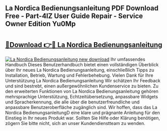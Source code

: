 ## La Nordica Bedienungsanleitung PDF Download Free - Part-4lZ User Guide Repair - Service Owner Edition Yu0Mp

# <h2><a href="http://df3tuq.blite.top/?on=La+Nordica+Bedienungsanleitung">🔗Download 👉🔴 La Nordica Bedienungsanleitung</a></h2>

[![La Nordica Bedienungsanleitung new download](https://i.imgur.com/lujVjoI.png)](http://df3tuq.blite.top/?on=La+Nordica+Bedienungsanleitung)
Ihr umfassendes Handbuch Dieses Benutzerhandbuch bietet einen vollständigen Überblick über Ihr neues La Nordica Bedienungsanleitung, einschließlich Tipps zu Installation, Betrieb, Wartung und Fehlerbehebung. Vielen Dank für Ihre Unterstützung La Nordica Bedienungsanleitung Wir schätzen Ihr Feedback und sind bestrebt, einen außergewöhnlichen Kundenservice zu bieten. Zu den erweiterten Funktionen von La Nordica Bedienungsanleitung gehören mehrsprachige Unterstützung, Echtzeitübersetzung, anpassbare Widgets und Spracherkennung, die alle über die benutzerfreundliche und anpassbare Benutzeroberfläche zugänglich sind. Wir hoffen, dass das La Nordica BedienungsanleitungD eine klare und prägnante Anleitung für den Einstieg in Ihr neues Produkt war. Sollten Sie Hilfe oder Klärung benötigen, zögern Sie bitte nicht, sich an unser Kundendienstteam zu wenden.
